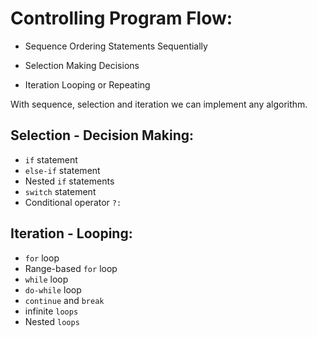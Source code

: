 # Controlling Program Flow:

- Sequence
	 Ordering Statements Sequentially

- Selection
	 Making Decisions

- Iteration
	 Looping or Repeating

With sequence, selection and iteration we can implement any algorithm.

## Selection - Decision Making:

- `if` statement
- `else-if` statement
- Nested `if` statements
- `switch` statement
- Conditional operator `?:`
## Iteration - Looping:

- `for` loop
- Range-based `for` loop
- `while` loop
- `do-while` loop
- `continue` and `break`
- infinite `loops`
- Nested `loops`

